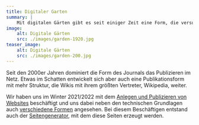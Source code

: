 ```yaml
---
title: Digitaler Garten
summary: |
    Mit digitalen Gärten gibt es seit einiger Zeit eine Form, die versucht, Ideen aus dem Gartenbau in die digitale Welt zu übertragen. 
image:
    alt: Digitale Gärten
    src: ./images/garden-1920.jpg
teaser_image:
    alt: Digitale Gärten
    src: ./images/garden-200.jpg
---
```

Seit den 2000er Jahren dominiert die Form des Journals das Publizieren im Netz. Etwas im Schatten entwickelt sich aber auch eine Publikationsform mit mehr Struktur, die Wikis mit ihrem größten Vertreter, Wikipedia, weiter. 

Wir haben uns im Winter 2021/2022 mit dem [Anlegen und Publizieren von Websites](https://meetup.codekulturbonn.de/groups/1/discussions/56) beschäftigt und uns dabei neben den technischen Grundlagen auch [verschiedene Formen](https://codekulturbonn.de/webgen/typen.html) angesehen. Bei diesem Beschäftigen entstand auch der [Seitengenerator](https://codekulturbonn.de/webgen/generator.html), mit dem diese Seiten erzeugt werden.

